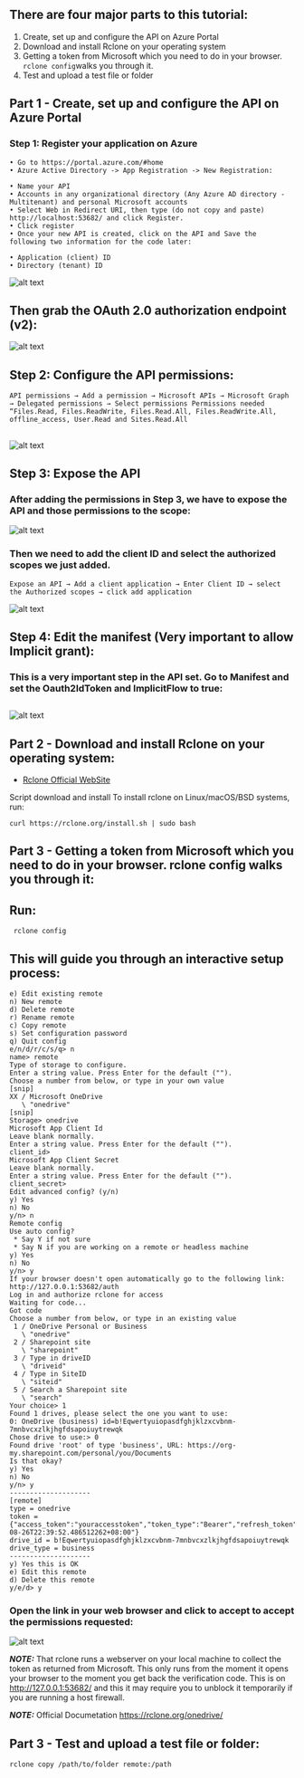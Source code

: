 ## There are four major parts to this tutorial:

1. Create, set up and configure the API on Azure Portal
2. Download and install Rclone on your operating system
3. Getting a token from Microsoft which you need to do in your browser. ```rclone config```walks you through it.
4. Test and upload a test file or folder

## Part 1 - Create, set up and configure the API on Azure Portal

### Step 1: Register your application on Azure


    • Go to https://portal.azure.com/#home
    • Azure Active Directory -> App Registration -> New Registration:

    • Name your API
    • Accounts in any organizational directory (Any Azure AD directory - Multitenant) and personal Microsoft accounts
    • Select Web in Redirect URI, then type (do not copy and paste) http://localhost:53682/ and click Register. 
    • Click register
    • Once your new API is created, click on the API and Save the following two information for the code later:
      
    • Application (client) ID
    • Directory (tenant) ID

![alt text](./img01.jpg)

## Then grab the OAuth 2.0 authorization endpoint (v2):
![alt text](./img02.jpg)

## 

## Step 2: Configure the API permissions:

``` 
API permissions → Add a permission → Microsoft APIs → Microsoft Graph → Delegated permissions → Select permissions Permissions needed “Files.Read, Files.ReadWrite, Files.Read.All, Files.ReadWrite.All, offline_access, User.Read and Sites.Read.All 
```
##

![alt text](./img03.jpg)

##

## Step 3: Expose the API

### After adding the permissions in Step 3, we have to expose the API and those permissions to the scope:

![alt text](./img04.jpg)

### Then we need to add the client ID and select the authorized scopes we just added.

```
Expose an API → Add a client application → Enter Client ID → select the Authorized scopes → click add application
```

![alt text](./img05.jpg)

## Step 4: Edit the manifest (Very important to allow Implicit grant):

### This is a very important step in the API set. Go to Manifest and set the Oauth2IdToken and ImplicitFlow to true:

## 

![alt text](./img06.png)

##
##

## Part 2 - Download and install Rclone on your operating system:

* [Rclone Official WebSite](https://rclone.org/downloads/) 

Script download and install To install rclone on Linux/macOS/BSD systems, run:

```
curl https://rclone.org/install.sh | sudo bash
```

## Part 3 - Getting a token from Microsoft which you need to do in your browser. rclone config walks you through it:

## Run:

```
 rclone config
```

## This will guide you through an interactive setup process:

```
e) Edit existing remote
n) New remote
d) Delete remote
r) Rename remote
c) Copy remote
s) Set configuration password
q) Quit config
e/n/d/r/c/s/q> n
name> remote
Type of storage to configure.
Enter a string value. Press Enter for the default ("").
Choose a number from below, or type in your own value
[snip]
XX / Microsoft OneDrive
   \ "onedrive"
[snip]
Storage> onedrive
Microsoft App Client Id
Leave blank normally.
Enter a string value. Press Enter for the default ("").
client_id>
Microsoft App Client Secret
Leave blank normally.
Enter a string value. Press Enter for the default ("").
client_secret>
Edit advanced config? (y/n)
y) Yes
n) No
y/n> n
Remote config
Use auto config?
 * Say Y if not sure
 * Say N if you are working on a remote or headless machine
y) Yes
n) No
y/n> y
If your browser doesn't open automatically go to the following link: http://127.0.0.1:53682/auth
Log in and authorize rclone for access
Waiting for code...
Got code
Choose a number from below, or type in an existing value
 1 / OneDrive Personal or Business
   \ "onedrive"
 2 / Sharepoint site
   \ "sharepoint"
 3 / Type in driveID
   \ "driveid"
 4 / Type in SiteID
   \ "siteid"
 5 / Search a Sharepoint site
   \ "search"
Your choice> 1
Found 1 drives, please select the one you want to use:
0: OneDrive (business) id=b!Eqwertyuiopasdfghjklzxcvbnm-7mnbvcxzlkjhgfdsapoiuytrewqk
Chose drive to use:> 0
Found drive 'root' of type 'business', URL: https://org-my.sharepoint.com/personal/you/Documents
Is that okay?
y) Yes
n) No
y/n> y
--------------------
[remote]
type = onedrive
token = {"access_token":"youraccesstoken","token_type":"Bearer","refresh_token":"yourrefreshtoken","expiry":"2018-08-26T22:39:52.486512262+08:00"}
drive_id = b!Eqwertyuiopasdfghjklzxcvbnm-7mnbvcxzlkjhgfdsapoiuytrewqk
drive_type = business
--------------------
y) Yes this is OK
e) Edit this remote
d) Delete this remote
y/e/d> y
```

### Open the link in your web browser and click to accept to accept the permissions requested:

![alt text](./img07.jpg)


**_NOTE:_**  That rclone runs a webserver on your local machine to collect the token as returned from Microsoft. This only runs from the moment it opens your browser to the moment you get back the verification code. This is on http://127.0.0.1:53682/ and this it may require you to unblock it temporarily if you are running a host firewall.

**_NOTE:_**  Official Documetation https://rclone.org/onedrive/

## Part 3 - Test and upload a test file or folder:

```
rclone copy /path/to/folder remote:/path
```
